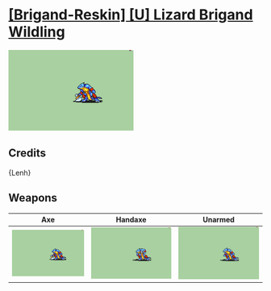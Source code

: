 # [\[Brigand-Reskin\] \[U\] Lizard Brigand Wildling](./)

<img src="./3.%20Axe/Axe_000.png" alt="[Brigand-Reskin] [U] Lizard Brigand Wildling standing" />

## Credits

{Lenh}

## Weapons


|Axe |Handaxe |Unarmed |
|  :---: | :---: | :---: |
| <img alt="Axe animation" src="./3.%20Axe/Axe.gif" /> | <img alt="Handaxe animation" src="./4.%20Handaxe/Handaxe.gif" /> | <img alt="Unarmed animation" src="./8.%20Unarmed/Unarmed.gif" /> |
